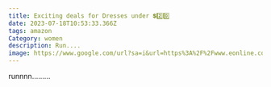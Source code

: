 ```yaml
---
title: Exciting deals for Dresses under 💲2️⃣0️⃣
date: 2023-07-18T10:53:33.366Z
tags: amazon
Category: women
description: Run....
image: https://www.google.com/url?sa=i&url=https%3A%2F%2Fwww.eonline.com%2Fnews%2F1366398%2F17-cute-affordable-amazon-dresses-you-can-dress-up-down-for-spring&psig=AOvVaw1Emm_5TrmuCI_SCnZJTZeK&ust=1689764107100000&source=images&cd=vfe&opi=89978449&ved=0CBEQjRxqFwoTCJChm4GMmIADFQAAAAAdAAAAABAE
---
```

r﻿unnnn.........
